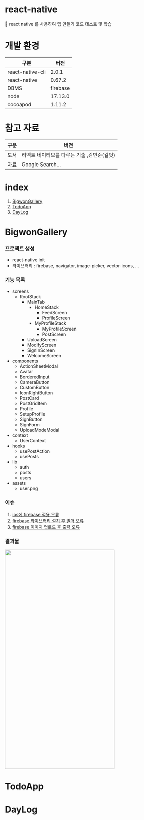 # react-native
 💫 react native 를 사용하여 앱 만들기 코드 테스트 및 학습


# 개발 환경

|구분|버전|
|---|---|
|react-native-cli|2.0.1|
|react-native|0.67.2|
|DBMS|firebase|
|node|17.13.0|
|cocoapod|1.11.2|

# 참고 자료
| 구분 | 버전 |
|---|---|
|도서|리액트 네이티브를 다루는 기술 ,김민준(길벗)|
|자료|Google Search…|

# index
1. [BigwonGallery](#bigwongallery)
2. [TodoApp](#todoapp)
3. [DayLog](#daylog)

# BigwonGallery
### 프로젝트 생성
* react-native init
* 라이브러리 : firebase, navigator, image-picker, vector-icons, …

### 기능 목록
* screens
	* RootStack
		* MainTab
			* HomeStack
				* FeedScreen
				* ProfileScreen
			* MyProfileStack
				* MyProfileScreen
				* PostScreen
		* UploadScreen
		* ModifyScreen
		* SignInScreen
		* WelcomeScreen
* components
	* ActionSheetModal
	* Avatar
	* BorderedInput
	* CameraButton
	* CustomButton
	* IconRightButton
	* PostCard
	* PostGridItem
	* Profile
	* SetupProfile
	* SignButton
	* SignForm
	* UploadModeModal
* context
	* UserContext
* hooks
	* usePostAction
	* usePosts
* lib
	* auth
	* posts
	* users
* assets
	* user.png

### 이슈
1. [ios에 firebase 적용 오류](https://github.com/eodnjs467/react-native/issues/1)
2. [firebase 라이브러리 설치 후 빌더 오류](https://github.com/eodnjs467/react-native/issues/2)
3. [firebase 이미지 업로드 후 출력 오류](https://github.com/eodnjs467/react-native/issues/3)

### 결과물

<img src="https://user-images.githubusercontent.com/24502604/155870209-b5a386bf-0e82-40ed-9f84-f492efaaf751.gif" width="350" height="700" />

# TodoApp

# DayLog
